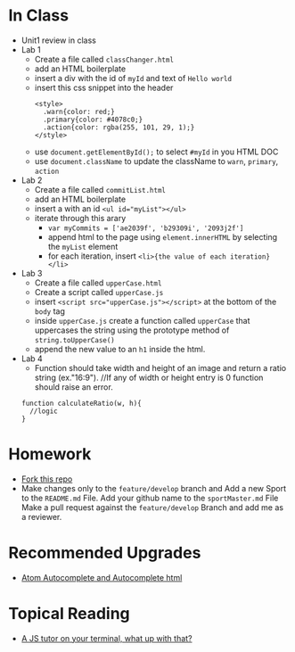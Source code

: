 # In Class

* Unit1 review in class
* Lab 1
  * Create a file called `classChanger.html`
  * add an HTML boilerplate
  * insert a div with the id of `myId` and text of `Hello world`
  * insert this css snippet into the header
    ```
    <style>
      .warn{color: red;}
      .primary{color: #4078c0;}
      .action{color: rgba(255, 101, 29, 1);}
    </style>
    ```
  * use `document.getElementById();` to select `#myId` in you HTML DOC
  * use `document.className` to update the className to `warn`, `primary`, `action`
* Lab 2
  * Create a file called `commitList.html`
  * add an HTML boilerplate
  * insert a with an id `<ul id="myList"></ul>`
  * iterate through this arary
    * `var myCommits = ['ae2039f', 'b29309i', '2093j2f']`
    * append html to the page using `element.innerHTML` by selecting the `myList` element
    * for each iteration, insert `<li>{the value of each iteration}</li>`
* Lab 3
  * Create a file called `upperCase.html`
  * Create a script called `upperCase.js`
  * insert `<script src="upperCase.js"></script>` at the bottom of the `body` tag
  * inside `upperCase.js` create a function called `upperCase` that uppercases the string using the prototype method of `string.toUpperCase()`
  * append the new value to an `h1` inside the html.
* Lab 4
  * Function should take width and height of an image and return a ratio string (ex."16:9").
  //If any of width or height entry is 0 function should raise an error.
  ```
  function calculateRatio(w, h){
    //logic
  }
  ```

# Homework
* [Fork this repo](https://github.com/bamtron5/sportsList)
* Make changes only to the `feature/develop` branch and
Add a new Sport to the `README.md` File.
Add your github name to the `sportMaster.md` File
Make a pull request against the `feature/develop` Branch and add me as a reviewer.

# Recommended Upgrades
* [Atom Autocomplete and Autocomplete html](https://atom.io/packages/autocomplete-html)

# Topical Reading
* [A JS tutor on your terminal, what up with that?](https://github.com/workshopper/javascripting)
